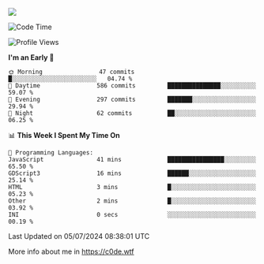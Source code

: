 <a href="https://wakatime.com"><img src="https://wakatime.com/share/@c0dezin/b7f18a7c-ab3a-40b8-8bc7-b1b7bf71f1d6.svg" /></a>

<!--START_SECTION:waka-->
![Code Time](http://img.shields.io/badge/Code%20Time-48%20hrs%2012%20mins-blue)

![Profile Views](http://img.shields.io/badge/Profile%20Views-1-blue)

**I'm an Early 🐤** 

```text
🌞 Morning                47 commits          █░░░░░░░░░░░░░░░░░░░░░░░░   04.74 % 
🌆 Daytime                586 commits         ███████████████░░░░░░░░░░   59.07 % 
🌃 Evening                297 commits         ███████░░░░░░░░░░░░░░░░░░   29.94 % 
🌙 Night                  62 commits          ██░░░░░░░░░░░░░░░░░░░░░░░   06.25 % 
```


📊 **This Week I Spent My Time On** 

```text
💬 Programming Languages: 
JavaScript               41 mins             ████████████████░░░░░░░░░   65.50 % 
GDScript3                16 mins             ██████░░░░░░░░░░░░░░░░░░░   25.14 % 
HTML                     3 mins              █░░░░░░░░░░░░░░░░░░░░░░░░   05.23 % 
Other                    2 mins              █░░░░░░░░░░░░░░░░░░░░░░░░   03.92 % 
INI                      0 secs              ░░░░░░░░░░░░░░░░░░░░░░░░░   00.19 % 
```


 Last Updated on 05/07/2024 08:38:01 UTC
<!--END_SECTION:waka-->

More info about me in https://c0de.wtf
